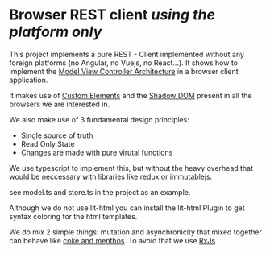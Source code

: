 # Browser REST client _using the platform only_

This project implements a pure REST - Client implemented without any
foreign platforms (no Angular, no Vuejs, no React...).
It shows how to implement the [Model View Controller Architecture](https://aberger.at/blog/architecture/javafx/2019/10/26/mvc-pattern-javafx.html) in a browser client application.

It makes use of [Custom Elements](https://developer.mozilla.org/en-US/docs/Web/Web_Components/Using_custom_elements) and the [Shadow DOM](https://developer.mozilla.org/en-US/docs/Web/Web_Components/Using_shadow_DOM) present in all the browsers
we are interested in.

We also make use of 3 fundamental design principles:
- Single source of truth
- Read Only State
- Changes are made with pure virutal functions

We use typescript to implement this, but without the heavy overhead that would be neccessary with libraries like redux or immutablejs.

see model.ts and store.ts in the project as an example.

Although we do not use lit-html you can install the lit-html Plugin to get syntax coloring for the html templates.

We do mix 2 simple things: mutation and asynchronicity that mixed together 
can behave like [coke and menthos](https://www.youtube.com/watch?v=ZwyMcV9emmc). To avoid that we use [RxJs](http://reactivex.io/)
